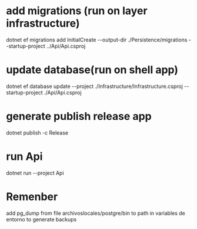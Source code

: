 # add migrations (run on layer infrastructure)

dotnet ef migrations add InitialCreate --output-dir ./Persistence/migrations --startup-project ../Api/Api.csproj

# update database(run on shell app)

dotnet ef database update --project ./Infrastructure/Infrastructure.csproj --startup-project ./Api/Api.csproj

<!-- publish app -->

# generate publish release app

dotnet publish -c Release

# run Api

dotnet run --project Api

# Remenber

add pg_dump from file archivoslocales/postgre/bin to path in variables de entorno to generate backups
